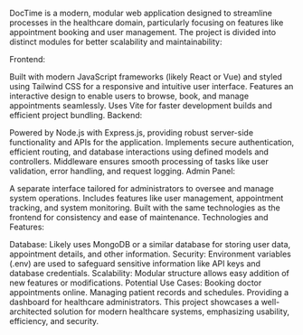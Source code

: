 DocTime is a modern, modular web application designed to streamline processes in the healthcare domain, particularly focusing on features like appointment booking and user management. The project is divided into distinct modules for better scalability and maintainability:

Frontend:

Built with modern JavaScript frameworks (likely React or Vue) and styled using Tailwind CSS for a responsive and intuitive user interface.
Features an interactive design to enable users to browse, book, and manage appointments seamlessly.
Uses Vite for faster development builds and efficient project bundling.
Backend:

Powered by Node.js with Express.js, providing robust server-side functionality and APIs for the application.
Implements secure authentication, efficient routing, and database interactions using defined models and controllers.
Middleware ensures smooth processing of tasks like user validation, error handling, and request logging.
Admin Panel:

A separate interface tailored for administrators to oversee and manage system operations.
Includes features like user management, appointment tracking, and system monitoring.
Built with the same technologies as the frontend for consistency and ease of maintenance.
Technologies and Features:

Database: Likely uses MongoDB or a similar database for storing user data, appointment details, and other information.
Security: Environment variables (.env) are used to safeguard sensitive information like API keys and database credentials.
Scalability: Modular structure allows easy addition of new features or modifications.
Potential Use Cases:
Booking doctor appointments online.
Managing patient records and schedules.
Providing a dashboard for healthcare administrators.
This project showcases a well-architected solution for modern healthcare systems, emphasizing usability, efficiency, and security.
